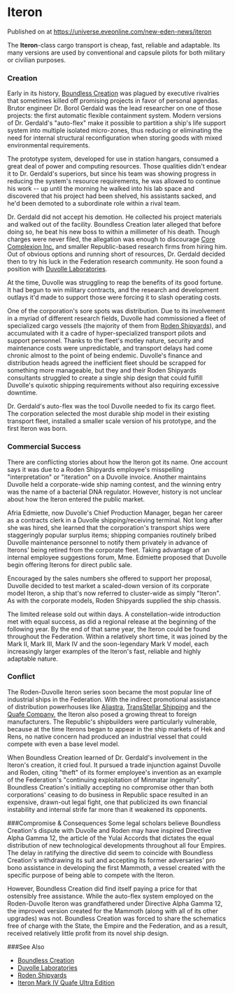 # Iteron
Published on  at https://universe.eveonline.com/new-eden-news/iteron

The **Iteron**-class cargo transport is cheap, fast, reliable and adaptable. Its many versions are used by conventional and capsule pilots for both military or civilian purposes.


### Creation 
Early in its history, [Boundless Creation](5W7I6SYZe2K0Pa7owsrCOn) was plagued by executive rivalries that sometimes killed off promising projects in favor of personal agendas. Brutor engineer Dr. Borol Gerdald was the lead researcher on one of those projects: the first automatic flexible containment system. Modern versions of Dr. Gerdald's "auto-flex" make it possible to partition a ship's life support system into multiple isolated micro-zones, thus reducing or eliminating the need for internal structural reconfiguration when storing goods with mixed environmental requirements.

The prototype system, developed for use in station hangars, consumed a great deal of power and computing resources. Those qualities didn't endear it to Dr. Gerdald's superiors, but since his team was showing progress in reducing the system's resource requirements, he was allowed to continue his work -- up until the morning he walked into his lab space and discovered that his project had been shelved, his assistants sacked, and he'd been demoted to a subordinate role within a rival team.

Dr. Gerdald did not accept his demotion. He collected his project materials and walked out of the facility. Boundless Creation later alleged that before doing so, he beat his new boss to within a millimeter of his death. Though charges were never filed, the allegation was enough to discourage [Core Complexion Inc.](u4esGMynVEZ2DaTh3uuiY) and smaller Republic-based research firms from hiring him. Out of obvious options and running short of resources, Dr. Gerdald decided then to try his luck in the Federation research community. He soon found a position with [Duvolle Laboratories](3QCpkge6X3XwSBJ3DLTrn0).

At the time, Duvolle was struggling to reap the benefits of its good fortune.  It had begun to win military contracts, and the research and development outlays it'd made to support those were forcing it to slash operating costs. 

One of the corporation's sore spots was distribution. Due to its involvement in a myriad of different research fields, Duvolle had commissioned a fleet of specialized cargo vessels (the majority of them from [Roden Shipyards](7rQ0lltCUepPHdEJLSC9gQ)), and accumulated with it a cadre of hyper-specialized transport pilots and support personnel. Thanks to the fleet's motley nature, security and maintenance costs were unpredictable, and transport delays had come chronic almost to the point of being endemic.  Duvolle's finance and distribution heads agreed the inefficient fleet should be scrapped for something more manageable, but they and their Roden Shipyards consultants struggled to create a single ship design that could fulfill Duvolle's quixotic shipping requirements without also requiring excessive downtime.

Dr. Gerdald's auto-flex was the tool Duvolle needed to fix its cargo fleet. The corporation selected the most durable ship model in their existing transport fleet, installed a smaller scale version of his prototype, and the first Iteron was born.


### Commercial Success 
There are conflicting stories about how the Iteron got its name. One account says it was due to a Roden Shipyards employee's misspelling "interpretation" or "iteration" on a Duvolle invoice. Another maintains Duvolle held a corporate-wide ship naming contest, and the winning entry was the name of a bacterial DNA regulator.  However, history is not unclear about how the Iteron entered the public market.

Afria Edmiette, now Duvolle's Chief Production Manager, began her career as a contracts clerk in a Duvolle shipping/receiving terminal. Not long after she was hired, she learned that the corporation's transport ships were staggeringly popular surplus items; shipping companies routinely bribed Duvolle maintenance personnel to notify them privately in advance of Iterons' being retired from the corporate fleet.  Taking advantage of an internal employee suggestions forum, Mme. Edmiette proposed that Duvolle begin offering Iterons for direct public sale. 

Encouraged by the sales numbers she offered to support her proposal, Duvolle decided to test market a scaled-down version of its corporate model Iteron, a ship that's now referred to cluster-wide as simply "Iteron". As with the corporate models, Roden Shipyards supplied the ship chassis.

The limited release sold out within days. A constellation-wide introduction met with equal success, as did a regional release at the beginning of the following year.  By the end of that same year, the Iteron could be found throughout the Federation. Within a relatively short time, it was joined by the Mark II, Mark III, Mark IV and the soon-legendary Mark V model, each increasingly larger examples of the Iteron's fast, reliable and highly adaptable nature. 


### Conflict 
The Roden-Duvolle Iteron series soon became the most popular line of industrial ships in the Federation. With the indirect promotional assistance of distribution powerhouses like [Aliastra](3iX0hBIWuaj6e76ROt5YV6), [TransStellar Shipping](6H2gOgexrSym6Oy0bxTnf6) and the [Quafe Company](ssPYMESgTyz1rl4fTojD6), the Iteron also posed a growing threat to foreign manufacturers. The Republic's shipbuilders were particularly vulnerable, because at the time Iterons began to appear in the ship markets of Hek and Rens, no native concern had produced an industrial vessel that could compete with even a base level model.

When Boundless Creation learned of Dr. Gerdald's involvement in the Iteron's creation, it cried foul. It pursued a trade injunction against Duvolle and Roden, citing "theft" of its former employee's invention as an example of the Federation's "continuing exploitation of Minmatar ingenuity".  Boundless Creation's initially accepting no compromise other than both corporations' ceasing to do business in Republic space resulted in an expensive, drawn-out legal fight, one that publicized its own financial instability and internal strife far more than it weakened its opponents.


###Compromise & Consequences
Some legal scholars believe Boundless Creation's dispute with Duvolle and Roden may have inspired Directive Alpha Gamma 12, the article of the Yulai Accords that dictates the equal distribution of new technological developments throughout all four Empires. The delay in ratifying the directive did seem to coincide with Boundless Creation's withdrawing its suit and accepting its former adversaries' pro bono assistance in developing the first Mammoth, a vessel created with the specific purpose of being able to compete with the Iteron.

However, Boundless Creation did find itself paying a price for that ostensibly free assistance. While the auto-flex system employed on the Roden-Duvolle Iteron was grandfathered under Directive Alpha Gamma 12, the improved version created for the Mammoth (along with all of its other upgrades) was not. Boundless Creation was forced to share the schematics free of charge with the State, the Empire and the Federation, and as a result, received relatively little profit from its novel ship design.


###See Also
* [Boundless Creation](5W7I6SYZe2K0Pa7owsrCOn)
* [Duvolle Laboratories](3QCpkge6X3XwSBJ3DLTrn0)
* [Roden Shipyards](7rQ0lltCUepPHdEJLSC9gQ)
* [Iteron Mark IV Quafe Ultra Edition](5bqDU1ifvbhSQM1VjGyhLU)
